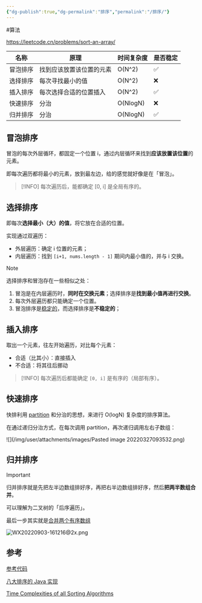 ```yaml
---
{"dg-publish":true,"dg-permalink":"排序","permalink":"/排序/"}
---
```



#算法 

https://leetcode.cn/problems/sort-an-array/

| 名称     | 原理                     | 时间复杂度 | 是否稳定 |
| -------- | ------------------------ | ---------- | -------- |
| 冒泡排序 | 找到应该放置该位置的元素 | O(N^2)     | ✅       |
| 选择排序 | 每次寻找最小的值         | O(N^2)     | ❌       |
| 插入排序 | 每次选择合适的位置插入   | O(N^2)     | ✅       |
| 快速排序 | 分治                     | O(NlogN)   | ❌       |
| 归并排序 | 分治                     | O(NlogN)   | ✅       |

## 冒泡排序

冒泡的每次外层循环，都固定一个位置 i，通过内层循环来找到**应该放置该位置**的元素。

即每次遍历都将最小的元素，放到最左边，给的感觉就好像是在「冒泡」。

> [!INFO] 
> 每次遍历后，能都确定 [0, i] 是全局有序的。

## 选择排序

即每次**选择最小（大）的值**，将它放在合适的位置。

实现通过双遍历：
- 外层遍历：确定 i 位置的元素；
- 内层遍历：找到 `[i+1, nums.length - 1]` 期间内最小值的，并与 i 交换。

> [!NOTE] 
> 选择排序和冒泡存在一些相似之处：
> 1. 冒泡是在内层遍历时，**同时在交换元素**；选择排序是**找到最小值再进行交换**。
> 2. 每次外层遍历都只能确定一个位置。
> 3. 冒泡排序是[稳定的](obsidian://open?vault=%E7%AC%94%E8%AE%B0&file=src%2Fconcept%2F%E6%8E%92%E5%BA%8F%E7%AE%97%E6%B3%95%E7%A8%B3%E5%AE%9A%E6%80%A7)，而选择排序是**不稳定的**；

## 插入排序

取出一个元素，往左开始遍历，对比每个元素：
- 合适（比其小）：直接插入
- 不合适：将其往后挪动

> [!INFO] 
> 每次遍历后都能确定 `[0, i]` 是有序的（局部有序）。

## 快速排序

快排利用 [partition](partition.md) 和分治的思想，来进行 O(logN) 复杂度的排序算法。

在通过递归分治方式，在每次调用 partition，再次递归调用左右子数组：

![](/img/user/attachments/images/Pasted image 20220327093532.png)

## 归并排序

> [!IMPORTANT] 
> 归并排序就是先把左半边数组排好序，再把右半边数组排好序，然后**把两半数组合并**。
> 
> 可以理解为二叉树的「后序遍历」。

最后一步其实就是[合并两个有序数组](https://leetcode.cn/problems/merge-sorted-array/)

![WX20220903-161216@2x.png](/img/user/attachments/images/WX20220903-161216@2x.png)
## 参考

[参考代码](https://jihulab.com/learning/interview/-/tree/main/src/main/java/org/example/interview/algorithm/sort/impl)

[八大排序的 Java 实现](obsidian://open?vault=%E7%AC%94%E8%AE%B0&file=src%2Fblog%2Ftech%2F%E5%85%AB%E5%A4%A7%E6%8E%92%E5%BA%8F%E7%9A%84%20Java%20%E5%AE%9E%E7%8E%B0)

[Time Complexities of all Sorting Algorithms](https://www.geeksforgeeks.org/time-complexities-of-all-sorting-algorithms/)